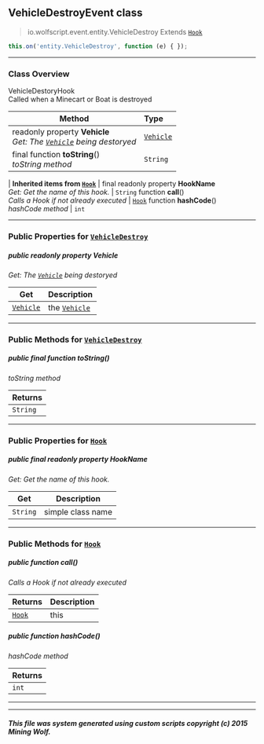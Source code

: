 ## VehicleDestroyEvent __class__

>io.wolfscript.event.entity.VehicleDestroy
>Extends [`Hook`](../../hook/Hook.md)
``` javascript
this.on('entity.VehicleDestroy', function (e) { });
```


---

### Class Overview

VehicleDestoryHook<br> Called when a Minecart or Boat is destroyed

Method | Type   
--- | :--- 
 readonly property __Vehicle__ <br> _Get: The [`Vehicle`](../../api/entity/vehicle/Vehicle.md) being destoryed_ | [`Vehicle`](../../api/entity/vehicle/Vehicle.md)
final function __toString__() <br> _toString method_ | `String`
 |
__Inherited items from [`Hook`](../../hook/Hook.md)__ |
final readonly property __HookName__ <br> _Get: Get the name of this hook._ | `String`
 function __call__() <br> _Calls a Hook if not already executed_ | [`Hook`](../../hook/Hook.md)
 function __hashCode__() <br> _hashCode method_ | `int`





---


### Public Properties for [`VehicleDestroy`](VehicleDestroy.md)

##### <a id='vehicle'></a>public  readonly property __Vehicle__

_Get: The [`Vehicle`](../../api/entity/vehicle/Vehicle.md) being destoryed_

Get | Description
--- | --- 
[`Vehicle`](../../api/entity/vehicle/Vehicle.md) | the [`Vehicle`](../../api/entity/vehicle/Vehicle.md)



---

### Public Methods for [`VehicleDestroy`](VehicleDestroy.md)

##### <a id='tostring'></a>public final function __toString__()

_toString method_

Returns | 
--- | 
`String` |


---

### Public Properties for [`Hook`](../../hook/Hook.md)

##### <a id='hookname'></a>public final readonly property __HookName__

_Get: Get the name of this hook._

Get | Description
--- | --- 
`String` | simple class name



---

### Public Methods for [`Hook`](../../hook/Hook.md)

##### <a id='call'></a>public  function __call__()

_Calls a Hook if not already executed_

Returns | Description
--- | --- 
[`Hook`](../../hook/Hook.md) | this


##### <a id='hashcode'></a>public  function __hashCode__()

_hashCode method_

Returns | 
--- | 
`int` |


---


---


##### This file was system generated using custom scripts copyright (c) 2015 Mining Wolf.
	

